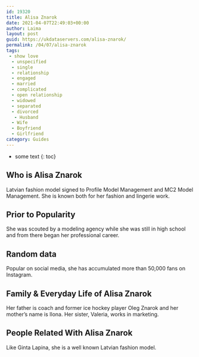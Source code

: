 ```yaml
---
id: 19320
title: Alisa Znarok
date: 2021-04-07T22:49:03+00:00
author: Laima
layout: post
guid: https://ukdataservers.com/alisa-znarok/
permalink: /04/07/alisa-znarok
tags:
 - show love
  - unspecified
  - single
  - relationship
  - engaged
  - married
  - complicated
  - open relationship
  - widowed
  - separated
  - divorced
   - Husband
  - Wife
  - Boyfriend
  - Girlfriend
category: Guides
---
```


* some text
{: toc}


## Who is Alisa Znarok
                  
                  
                  
Latvian fashion model signed to Profile Model Management and MC2 Model Management. She is known both for her fashion and lingerie work.
                  
              
            
              
            
                
                
                
## Prior to Popularity
                  
                  
                  
She was scouted by a modeling agency while she was still in high school and from there began her professional career.
                  
              
            
              
            
                
                
                
## Random data
                  
                  
                  
Popular on social media, she has accumulated more than 50,000 fans on Instagram.
                  
              
            
              
            
                
                
                
## Family & Everyday Life of Alisa Znarok
                  
                  
                  
Her father is coach and former ice hockey player Oleg Znarok and her mother&#8217;s name is Ilona. Her sister, Valeria, works in marketing.
                  
              
            
              
            
                
                
                
## People Related With Alisa Znarok
                  
                  
                  
Like Ginta Lapina, she is a well known Latvian fashion model.
                  
              
            
              
            
                
              
            
              
              
            
            
              
            
          
          
          